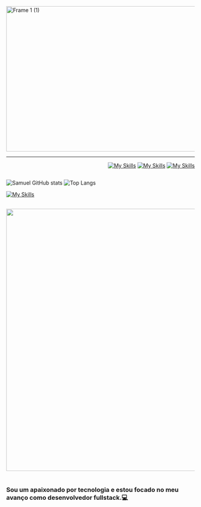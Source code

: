 <img width="1294" height="388" alt="Frame 1 (1)" src="https://github.com/user-attachments/assets/4183edbd-af4d-46ce-8c41-d829be907723" />

---
<div align="right">

[![My Skills](https://skillicons.dev/icons?i=linkedin)](https://www.linkedin.com/in/shimusilva/) 
[![My Skills](https://skillicons.dev/icons?i=instagram)](https://www.instagram.com/in/shimusilva/) 
[![My Skills](https://skillicons.dev/icons?i=gmail)](mailto:sv.silvacontato@gmail.com)

</div>

##

![Samuel GitHub stats](https://github-readme-stats.vercel.app/api?username=samudasilva&show_icons=true&theme=bluetheme)
![Top Langs](https://github-readme-stats.vercel.app/api/top-langs/?username=samudasilva&layout=compact)

[![My Skills](https://skillicons.dev/icons?i=html,css,javascript,python)](https://skillicons.dev)

##

<div align= "center">

<img src="https://user-images.githubusercontent.com/74038190/225813708-98b745f2-7d22-48cf-9150-083f1b00d6c9.gif" width="700">
<br><br>

</div>

### Sou um apaixonado por tecnologia e estou focado no meu avanço como desenvolvedor fullstack.💻
